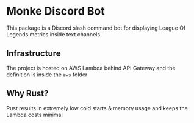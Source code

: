 # Monke Discord Bot

This package is a Discord slash command bot for displaying League Of Legends metrics inside text channels

## Infrastructure

The project is hosted on AWS Lambda behind API Gateway and the definition is inside the `aws` folder 


## Why Rust?

Rust results in extremely low cold starts & memory usage and keeps the Lambda costs minimal
